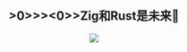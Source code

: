 <div align="center">
<h2 align="center">>0>>><0>>Zig和Rust是未来🦄</h2>
<img src="https://skillicons.dev/icons?i=docker,nuxt,unreal,unity,kotlin,tensorflow,pytorch,rust&theme=dark" />

</div>
